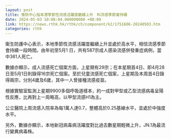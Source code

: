 ```yaml
---
layout: post
title: 衞防中心指本港季節性流感活躍度繼續上升　料流感季節會持續
date: 2024-05-03 10:08:04.000000000 +08:00
link: https://news.rthk.hk/rthk/ch/component/k2/1751606-20240503.htm
categories: rthk
---
```


衞生防護中心表示，本地季節性流感活躍度繼續上升並處於高水平，相信流感季節會持續一段時間。由年初至5月1 日，共有587宗成人感染流感併發重症病例，當中361人死亡。

數據亦顯示，成人流感死亡個案方面，上星期有29宗；在本星期首4日、即4月28日至5月1日則錄得16宗死亡個案。至於兒童流感死亡個案，上星期及本周首4日錄得兩宗，分別4歲及6歲，其中一人曾接種流感疫苗。

根據實驗室監測上星期9900多個呼吸道樣本，約一成對甲型或乙型流感病毒呈陽性反應，比再對上一周略高，以甲型流感H1為主。

公立醫院上周流感入院率為每1萬人達0.7，整體高於0.25基線水平，並處於中強度水平。

另外，數據亦顯示，本地新冠病毒病活躍度對比過去數星期輕微上升，JN.1為最流行變異病毒株。
